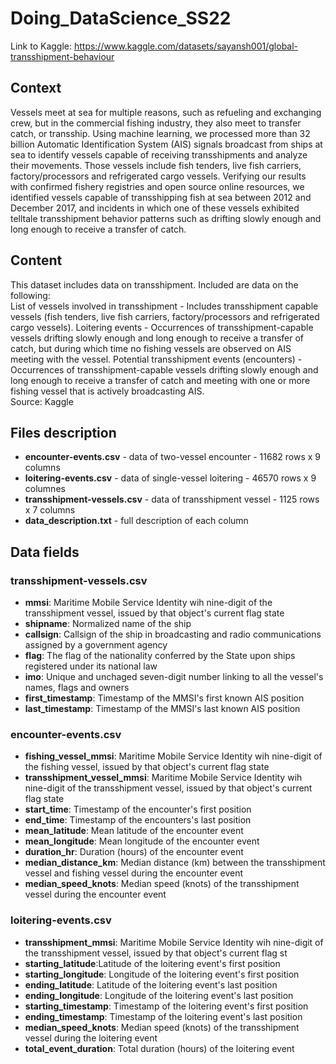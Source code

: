 # Doing_DataScience_SS22
Link to Kaggle: https://www.kaggle.com/datasets/sayansh001/global-transshipment-behaviour
## Context
Vessels meet at sea for multiple reasons, such as refueling and exchanging crew, but in the commercial fishing industry, they also meet to transfer catch, or transship. Using machine learning, we processed more than 32 billion Automatic Identification System (AIS) signals broadcast from ships at sea to identify vessels capable of receiving transshipments and analyze their movements. Those vessels include fish tenders, live fish carriers, factory/processors and refrigerated cargo vessels. Verifying our results with confirmed fishery registries and open source online resources, we identified vessels capable of transshipping fish at sea between 2012 and December 2017, and incidents in which one of these vessels exhibited telltale transshipment behavior patterns such as drifting slowly enough and long enough to receive a transfer of catch.<br>
## Content
This dataset includes data on transshipment. Included are data on the following:<br>
List of vessels involved in transshipment - Includes transshipment capable vessels (fish tenders, live fish carriers, factory/processors and refrigerated cargo vessels).
Loitering events - Occurrences of transshipment-capable vessels drifting slowly enough and long enough to receive a transfer of catch, but during which time no fishing vessels are observed on AIS meeting with the vessel.
Potential transshipment events (encounters) - Occurrences of transshipment-capable vessels drifting slowly enough and long enough to receive a transfer of catch and meeting with one or more fishing vessel that is actively broadcasting AIS. <br>
Source: Kaggle
## Files description
* **encounter-events.csv**     - data of two-vessel encounter - 11682 rows x 9 columns
* **loitering-events.csv**     - data of single-vessel loitering - 46570 rows x 9 columnes
* **transshipment-vessels.csv** - data of transshipment vessel - 1125 rows x 7 columns 
* **data_description.txt**     - full description of each column
## Data fields
### transshipment-vessels.csv
* **mmsi**: Maritime Mobile Service Identity wih nine-digit of the transshipment vessel, issued by that object's current flag state
* **shipname**: Normalized name of the ship
* **callsign**: Callsign of the ship in broadcasting and radio communications assigned by a government agency
* **flag**: The flag of the nationality conferred by the State upon ships registered under its national law
* **imo**:  Unique and unchaged seven-digit number linking to all the vessel's names, flags and owners
* **first_timestamp**: Timestamp of the MMSI's first known AIS position
* **last_timestamp**: Timestamp of the MMSI's last known AIS position

### encounter-events.csv
* **fishing_vessel_mmsi**: Maritime Mobile Service Identity wih nine-digit of the fishing vessel, issued by that object's current flag state
* **transshipment_vessel_mmsi**: Maritime Mobile Service Identity wih nine-digit of the transshipment vessel, issued by that object's current flag state
* **start_time**: Timestamp of the encounter's first position
* **end_time**: Timestamp of the encounters's last position
* **mean_latitude**: Mean latitude of the encounter event
* **mean_longitude**: Mean longitude of the encounter event
* **duration_hr**: Duration (hours) of the encounter event
* **median_distance_km**: Median distance (km) between the transshipment vessel and fishing vessel during the encounter event
* **median_speed_knots**: Median speed (knots) of the transshipment vessel during the encounter event

### loitering-events.csv
* **transshipment_mmsi**: Maritime Mobile Service Identity wih nine-digit of the transshipment vessel, issued by that object's current flag st
* **starting_latitude**:Latitude of the loitering event's first position
* **starting_longitude**: Longitude of the loitering event's first position
* **ending_latitude**: Latitude of the loitering event's last position
* **ending_longitude**: Longitude of the loitering event's last position
* **starting_timestamp**: Timestamp of the loitering event's first position
* **ending_timestamp**: Timestamp of the loitering event's last position
* **median_speed_knots**: Median speed (knots) of the transshipment vessel during the loitering event
* **total_event_duration**: Total duration (hours) of the loitering event





